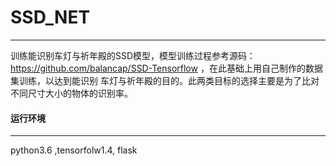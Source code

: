 # SSD_NET
---
训练能识别车灯与祈年殿的SSD模型，模型训练过程参考源码：https://github.com/balancap/SSD-Tensorflow ，在此基础上用自己制作的数据集训练，以达到能识别
车灯与祈年殿的目的。此两类目标的选择主要是为了比对不同尺寸大小的物体的识别率。

#### 运行环境
---
python3.6 ,tensorfolw1.4, flask





